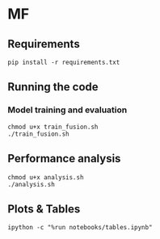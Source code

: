 # MF

## Requirements

```
pip install -r requirements.txt
```
## Running the code
### Model training and evaluation
```
chmod u+x train_fusion.sh
./train_fusion.sh
```
## Performance analysis
```
chmod u+x analysis.sh
./analysis.sh
```
## Plots & Tables
```
ipython -c "%run notebooks/tables.ipynb"
```
